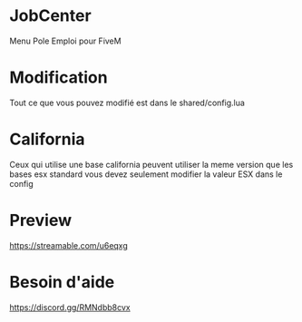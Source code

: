 # JobCenter
Menu Pole Emploi pour FiveM 

# Modification
Tout ce que vous pouvez modifié est dans le shared/config.lua

# California
Ceux qui utilise une base california peuvent utiliser la meme version que les bases esx standard vous devez seulement modifier la valeur ESX dans le config

# Preview
https://streamable.com/u6eqxg

# Besoin d'aide 
https://discord.gg/RMNdbb8cvx
